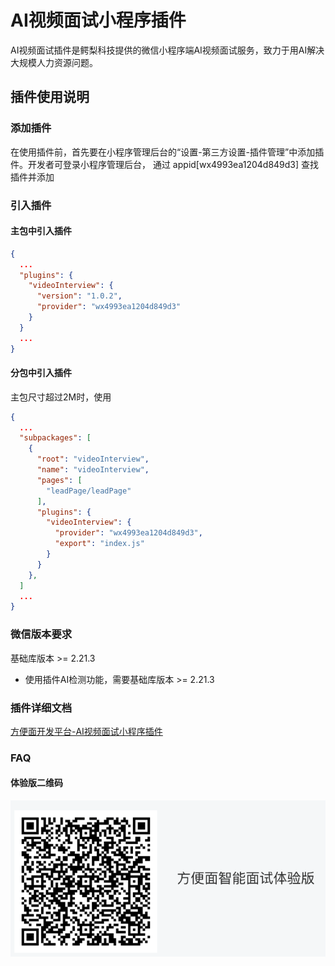 # AI视频面试小程序插件

AI视频面试插件是鳄梨科技提供的微信小程序端AI视频面试服务，致力于用AI解决大规模人力资源问题。

## 插件使用说明

### 添加插件

在使用插件前，首先要在小程序管理后台的“设置-第三方设置-插件管理”中添加插件。开发者可登录小程序管理后台，
通过 appid[wx4993ea1204d849d3] 查找插件并添加

### 引入插件

#### 主包中引入插件

```json
{
  ...
  "plugins": {
    "videoInterview": {
      "version": "1.0.2",
      "provider": "wx4993ea1204d849d3"
    }
  }
  ...
}
```

#### 分包中引入插件

主包尺寸超过2M时，使用

```json
{
  ...
  "subpackages": [
    {
      "root": "videoInterview",
      "name": "videoInterview",
      "pages": [
        "leadPage/leadPage"
      ],
      "plugins": {
        "videoInterview": {
          "provider": "wx4993ea1204d849d3",
          "export": "index.js"
        }
      }
    },
  ]
  ...
}
```

### 微信版本要求

基础库版本 >= 2.21.3

* 使用插件AI检测功能，需要基础库版本 >= 2.21.3

### 插件详细文档

[方便面开发平台-AI视频面试小程序插件](https://avocadotechopen.github.io/developers/docs/AI视频面试/mp-plugin)

### FAQ

#### 体验版二维码

![方便面AI视频体验版](./AI_video_trial.png)
